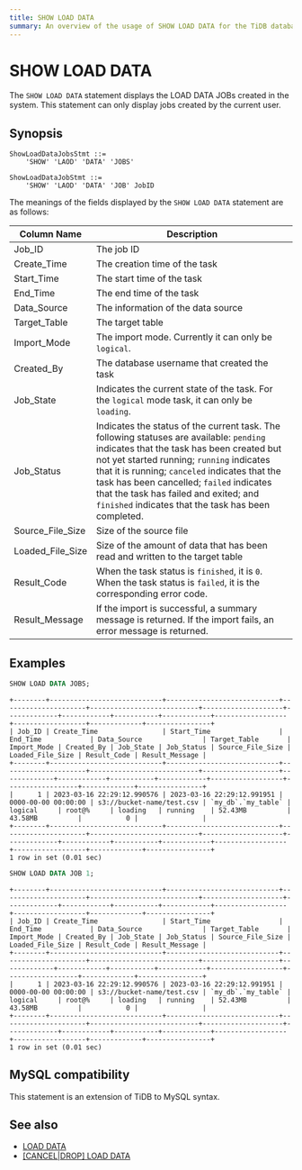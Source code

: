 ```yaml
---
title: SHOW LOAD DATA
summary: An overview of the usage of SHOW LOAD DATA for the TiDB database.
---
```


# SHOW LOAD DATA

The `SHOW LOAD DATA` statement displays the LOAD DATA JOBs created in the system. This statement can only display jobs created by the current user.

## Synopsis

```ebnf+diagram
ShowLoadDataJobsStmt ::=
    'SHOW' 'LAOD' 'DATA' 'JOBS'

ShowLoadDataJobStmt ::=
    'SHOW' 'LAOD' 'DATA' 'JOB' JobID
```

The meanings of the fields displayed by the `SHOW LOAD DATA` statement are as follows:

| Column Name      | Description                                                |
|------------------|------------------------------------------------------------|
| Job_ID           | The job ID                                                 |
| Create_Time      | The creation time of the task                              |
| Start_Time       | The start time of the task                                 |
| End_Time         | The end time of the task                                   |
| Data_Source      | The information of the data source                         |
| Target_Table     | The target table                                           |
| Import_Mode      | The import mode. Currently it can only be `logical`.       |
| Created_By       | The database username that created the task                |
| Job_State        | Indicates the current state of the task. For the `logical` mode task, it can only be `loading`. |
| Job_Status       | Indicates the status of the current task. The following statuses are available: `pending` indicates that the task has been created but not yet started running; `running` indicates that it is running; `canceled` indicates that the task has been cancelled; `failed` indicates that the task has failed and exited; and `finished` indicates that the task has been completed.  |
| Source_File_Size | Size of the source file                                     |
| Loaded_File_Size | Size of the amount of data that has been read and written to the target table        |
| Result_Code      | When the task status is `finished`, it is `0`. When the task status is `failed`, it is the corresponding error code.  |
| Result_Message   | If the import is successful, a summary message is returned. If the import fails, an error message is returned. |

## Examples

```sql
SHOW LOAD DATA JOBS;
```

```
+--------+----------------------------+----------------------------+---------------------+---------------------------+--------------------+-------------+------------+-----------+------------+------------------+------------------+-------------+----------------+
| Job_ID | Create_Time                | Start_Time                 | End_Time            | Data_Source               | Target_Table       | Import_Mode | Created_By | Job_State | Job_Status | Source_File_Size | Loaded_File_Size | Result_Code | Result_Message |
+--------+----------------------------+----------------------------+---------------------+---------------------------+-------------------+-------------+------------+-----------+------------+------------------+------------------+-------------+----------------+
|      1 | 2023-03-16 22:29:12.990576 | 2023-03-16 22:29:12.991951 | 0000-00-00 00:00:00 | s3://bucket-name/test.csv | `my_db`.`my_table` | logical     | root@%     | loading   | running    | 52.43MB          | 43.58MB          |           0 |                |
+--------+----------------------------+----------------------------+---------------------+---------------------------+--------------------+-------------+------------+-----------+------------+------------------+------------------+-------------+----------------+
1 row in set (0.01 sec)
```

```sql
SHOW LOAD DATA JOB 1;
```

```
+--------+----------------------------+----------------------------+---------------------+---------------------------+--------------------+-------------+------------+-----------+------------+------------------+------------------+-------------+----------------+
| Job_ID | Create_Time                | Start_Time                 | End_Time            | Data_Source               | Target_Table       | Import_Mode | Created_By | Job_State | Job_Status | Source_File_Size | Loaded_File_Size | Result_Code | Result_Message |
+--------+----------------------------+----------------------------+---------------------+---------------------------+-------------------+-------------+------------+-----------+------------+------------------+------------------+-------------+----------------+
|      1 | 2023-03-16 22:29:12.990576 | 2023-03-16 22:29:12.991951 | 0000-00-00 00:00:00 | s3://bucket-name/test.csv | `my_db`.`my_table` | logical     | root@%     | loading   | running    | 52.43MB          | 43.58MB          |           0 |                |
+--------+----------------------------+----------------------------+---------------------+---------------------------+--------------------+-------------+------------+-----------+------------+------------------+------------------+-------------+----------------+
1 row in set (0.01 sec)
```

## MySQL compatibility

This statement is an extension of TiDB to MySQL syntax.

## See also

* [LOAD DATA](/sql-statements/sql-statement-load-data.md)
* [[CANCEL|DROP] LOAD DATA](/sql-statements/sql-statement-operate-load-data-job.md)
